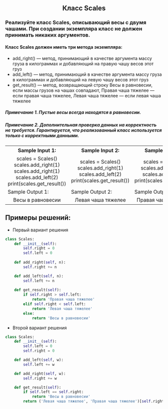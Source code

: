 <h2 style="text-align:center">Класс Scales</h2>

### Реализуйте класс Scales, описывающий весы с двумя чашами. При создании экземпляра класс не должен принимать никаких аргументов.


#### Класс Scales должен иметь три метода экземпляра:
* add_right() — метод, принимающий в качестве аргумента массу груза в килограммах и добавляющий на правую чашу весов этот груз
* add_left() — метод, принимающий в качестве аргумента массу груза в килограммах и добавляющий на левую чашу весов этот груз
* get_result() — метод, возвращающий строку Весы в равновесии, если массы грузов на чашах совпадают, Правая чаша тяжелее — если правая чаша тяжелее, Левая чаша тяжелее — если левая чаша тяжелее

##### Примечание 1. Пустые весы всегда находятся в равновесии.
##### Примечание 2. Дополнительная проверка данных на корректность не требуется. Гарантируется, что реализованный класс используется только с корректными данными.


<table align="center">
  <tbody>
    <tr>
      <th>Sample Input 1: </th>
      <th>Sample Input 2: </th>
      <th>Sample Input 3: </th>
    </tr>
    <tr>
      <td align="center">scales = Scales()<br>
                        scales.add_right(1)<br>
                        scales.add_right(1)<br>
                        scales.add_left(2)<br>
                        print(scales.get_result())<br></td>
      <td align="center">scales = Scales()<br>
                          scales.add_right(1)<br>
                          scales.add_left(2)<br>
                          print(scales.get_result())<br></td>
    <td align="center">scales = Scales()<br>
                      scales.add_right(2)<br>
                      scales.add_left(1)<br>
                      print(scales.get_result())<br></td>
    </tr>
    <tr>
      <td>Sample Output 1:</td>
      <td>Sample Output 2:</td>
      <td>Sample Output 3:</td>
      </tr>
    <tr>
      <td align="center">
      Весы в равновесии<br>
      </td>
      <td align="center">
                       Левая чаша тяжелее<br>
      </td>
      <td align="center">
                       Правая чаша тяжелее<br>
      </td>
    </tr>
  </tbody>
</table>



## Примеры решений:
* Первый вариант решения
```python
class Scales:
    def __init__(self):
        self.right = 0
        self.left = 0
    
    def add_right(self, n):
        self.right += n

    def add_left(self, n):
        self.left += n
    
    def get_result(self):
        if self.right > self.left:
            return 'Правая чаша тяжелее'
        elif self.right < self.left:
            return 'Левая чаша тяжелее'
        else: 
            return 'Весы в равновесии'

```
* Второй вариант решения
```python
class Scales:
    def __init__(self):
        self.left = 0
        self.right = 0

    def add_left(self, w):
        self.left += w

    def add_right(self, w):
        self.right += w

    def get_result(self):
        if self.left == self.right:
            return 'Весы в равновесии'
        return ('Левая чаша тяжелее', 'Правая чаша тяжелее')[self.right > self.left]
```


